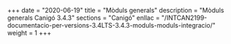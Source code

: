 +++
date        = "2020-06-19"
title       = "Mòduls generals"
description = "Mòduls generals Canigó 3.4.3"
sections    = "Canigó"
enllac		= "/INTCAN2199-documentacio-per-versions-3.4LTS-3.4.3-moduls-moduls-integracio/"
weight		= 1
+++
